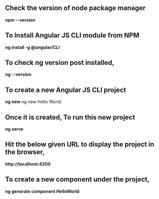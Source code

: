 ## Check the version of node package manager
**npm --version**

## To Install Angular JS CLI module from NPM
**ng install -g @angular/CLI**

## To check ng version post installed,
**ng --version**

## To create a new Angular JS CLI project
**ng new <project name>**
ng new Hello World

## Once it is created, To run this new project 
**ng serve**

## Hit the below given URL to display the project in the browser,
**http://localhost:4200**


## To create a new component under the project,
**ng generate component HelloWorld**

